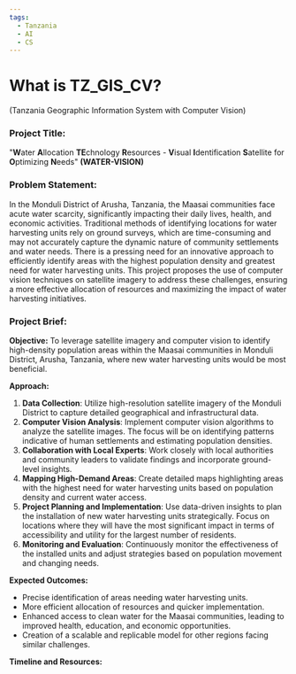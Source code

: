 ```yaml
---
tags:
  - Tanzania
  - AI
  - CS
---
```




# What is TZ_GIS_CV?
(Tanzania Geographic Information System with Computer Vision)

### Project Title:
"**W**ater **A**llocation **TE**chnology **R**esources - **V**isual **I**dentification **S**atellite for **O**ptimizing **N**eeds"
**(WATER-VISION)**

### Problem Statement:
In the Monduli District of Arusha, Tanzania, the Maasai communities face acute water scarcity, significantly impacting their daily lives, health, and economic activities. Traditional methods of identifying locations for water harvesting units rely on ground surveys, which are time-consuming and may not accurately capture the dynamic nature of community settlements and water needs. There is a pressing need for an innovative approach to efficiently identify areas with the highest population density and greatest need for water harvesting units. This project proposes the use of computer vision techniques on satellite imagery to address these challenges, ensuring a more effective allocation of resources and maximizing the impact of water harvesting initiatives.

### Project Brief:
**Objective:**
To leverage satellite imagery and computer vision to identify high-density population areas within the Maasai communities in Monduli District, Arusha, Tanzania, where new water harvesting units would be most beneficial.

**Approach:**
1. **Data Collection**: Utilize high-resolution satellite imagery of the Monduli District to capture detailed geographical and infrastructural data.
2. **Computer Vision Analysis**: Implement computer vision algorithms to analyze the satellite images. The focus will be on identifying patterns indicative of human settlements and estimating population densities.
3. **Collaboration with Local Experts**: Work closely with local authorities and community leaders to validate findings and incorporate ground-level insights.
4. **Mapping High-Demand Areas**: Create detailed maps highlighting areas with the highest need for water harvesting units based on population density and current water access.
5. **Project Planning and Implementation**: Use data-driven insights to plan the installation of new water harvesting units strategically. Focus on locations where they will have the most significant impact in terms of accessibility and utility for the largest number of residents.
6. **Monitoring and Evaluation**: Continuously monitor the effectiveness of the installed units and adjust strategies based on population movement and changing needs.

**Expected Outcomes:**
- Precise identification of areas needing water harvesting units.
- More efficient allocation of resources and quicker implementation.
- Enhanced access to clean water for the Maasai communities, leading to improved health, education, and economic opportunities.
- Creation of a scalable and replicable model for other regions facing similar challenges.

**Timeline and Resources:**

